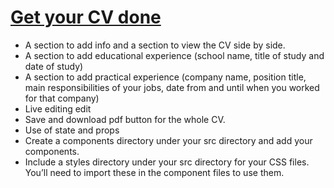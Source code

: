 # [Get your CV done]()

- A section to add info and a section to view the CV side by side.
- A section to add educational experience (school name, title of study and date of study)
- A section to add practical experience (company name, position title, main responsibilities of your jobs, date from and until when you worked for that company)
- Live editing edit
- Save and download pdf button for the whole CV.
- Use of state and props
- Create a components directory under your src directory and add your components.
- Include a styles directory under your src directory for your CSS files. You’ll need to import these in the component files to use them.